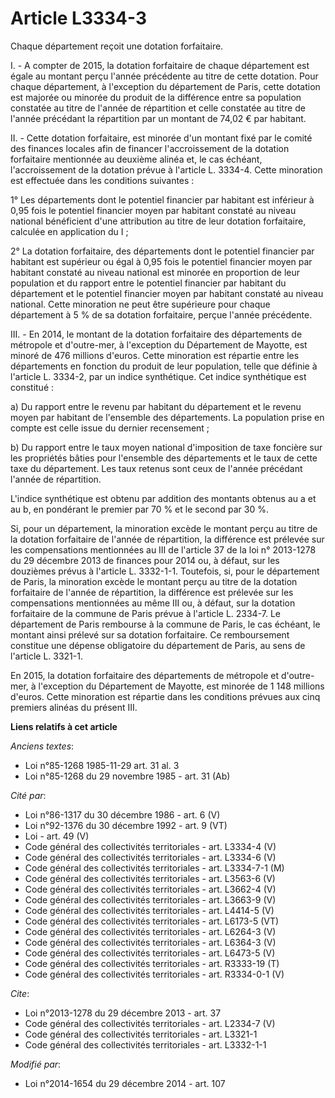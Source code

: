 # Article L3334-3

Chaque département reçoit une dotation forfaitaire. 

I. - A compter de 2015, la dotation forfaitaire de chaque département est égale au montant perçu l'année précédente au titre
de cette dotation. Pour chaque département, à l'exception du département de Paris, cette dotation est majorée ou minorée du
produit de la différence entre sa population constatée au titre de l'année de répartition et celle constatée au titre de
l'année précédant la répartition par un montant de 74,02 € par habitant.

II. - Cette dotation forfaitaire, est minorée d'un montant fixé par le comité des finances locales afin de financer
l'accroissement de la dotation forfaitaire mentionnée au deuxième alinéa et, le cas échéant, l'accroissement de la dotation
prévue à l'article L. 3334-4. Cette minoration est effectuée dans les conditions suivantes : 

1° Les départements dont le potentiel financier par habitant est inférieur à 0,95 fois le potentiel financier moyen par
habitant constaté au niveau national bénéficient d'une attribution au titre de leur dotation forfaitaire, calculée en
application du I ; 

2° La dotation forfaitaire, des départements dont le potentiel financier par habitant est supérieur ou égal à 0,95 fois le
potentiel financier moyen par habitant constaté au niveau national est minorée en proportion de leur population et du rapport
entre le potentiel financier par habitant du département et le potentiel financier moyen par habitant constaté au niveau
national. Cette minoration ne peut être supérieure pour chaque département à 5 % de sa dotation forfaitaire, perçue l'année
précédente. 

III. - En 2014, le montant de la dotation forfaitaire des départements de métropole et d'outre-mer, à l'exception du
Département de Mayotte, est minoré de 476 millions d'euros. Cette minoration est répartie entre les départements en fonction
du produit de leur population, telle que définie à l'article L. 3334-2, par un indice synthétique. Cet indice synthétique est
constitué : 

a) Du rapport entre le revenu par habitant du département et le revenu moyen par habitant de l'ensemble des départements. La
population prise en compte est celle issue du dernier recensement ; 

b) Du rapport entre le taux moyen national d'imposition de taxe foncière sur les propriétés bâties pour l'ensemble des
départements et le taux de cette taxe du département. Les taux retenus sont ceux de l'année précédant l'année de
répartition. 

L'indice synthétique est obtenu par addition des montants obtenus au a et au b, en pondérant le premier par 70 % et le second
par 30 %. 

Si, pour un département, la minoration excède le montant perçu au titre de la dotation forfaitaire de l'année de répartition,
la différence est prélevée sur les compensations mentionnées au III de l'article 37 de la loi n° 2013-1278 du 29 décembre
2013 de finances pour 2014 ou, à défaut, sur les douzièmes prévus à l'article L. 3332-1-1. Toutefois, si, pour le département
de Paris, la minoration excède le montant perçu au titre de la dotation forfaitaire de l'année de répartition, la différence
est prélevée sur les compensations mentionnées au même III ou, à défaut, sur la dotation forfaitaire de la commune de Paris
prévue à l'article L. 2334-7. Le département de Paris rembourse à la commune de Paris, le cas échéant, le montant ainsi
prélevé sur sa dotation forfaitaire. Ce remboursement constitue une dépense obligatoire du département de Paris, au sens de
l'article L. 3321-1.

En 2015, la dotation forfaitaire des départements de métropole et d'outre-mer, à l'exception du Département de Mayotte, est
minorée de 1 148 millions d'euros. Cette minoration est répartie dans les conditions prévues aux cinq premiers alinéas du
présent III.

**Liens relatifs à cet article**

_Anciens textes_:

  - Loi n°85-1268 1985-11-29 art. 31 al. 3
  - Loi n°85-1268 du 29 novembre 1985 - art. 31 (Ab)

_Cité par_:

  - Loi n°86-1317 du 30 décembre 1986 - art. 6 (V)
  - Loi n°92-1376 du 30 décembre 1992 - art. 9 (VT)
  - Loi - art. 49 (V)
  - Code général des collectivités territoriales - art. L3334-4 (V)
  - Code général des collectivités territoriales - art. L3334-6 (V)
  - Code général des collectivités territoriales - art. L3334-7-1 (M)
  - Code général des collectivités territoriales - art. L3563-6 (V)
  - Code général des collectivités territoriales - art. L3662-4 (V)
  - Code général des collectivités territoriales - art. L3663-9 (V)
  - Code général des collectivités territoriales - art. L4414-5 (V)
  - Code général des collectivités territoriales - art. L6173-5 (VT)
  - Code général des collectivités territoriales - art. L6264-3 (V)
  - Code général des collectivités territoriales - art. L6364-3 (V)
  - Code général des collectivités territoriales - art. L6473-5 (V)
  - Code général des collectivités territoriales - art. R3333-19 (T)
  - Code général des collectivités territoriales - art. R3334-0-1 (V)

_Cite_:

  - Loi n°2013-1278 du 29 décembre 2013 - art. 37
  - Code général des collectivités territoriales - art. L2334-7 (V)
  - Code général des collectivités territoriales - art. L3321-1
  - Code général des collectivités territoriales - art. L3332-1-1

_Modifié par_:

  - Loi n°2014-1654 du 29 décembre 2014 - art. 107
